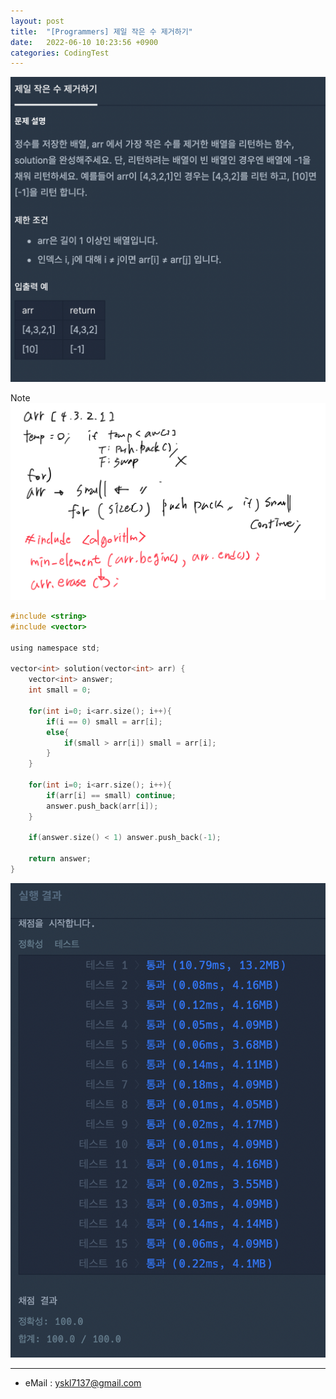 ```yaml
---
layout: post
title:  "[Programmers] 제일 작은 수 제거하기"
date:   2022-06-10 10:23:56 +0900
categories: CodingTest
---
```


![Scr2](/img/220610/220610_1Scr2.png)

Note <br>
![noteImg](/img/220610/220610_1.PNG)

~~~ c
#include <string>
#include <vector>

using namespace std;

vector<int> solution(vector<int> arr) {
    vector<int> answer;
    int small = 0;
    
    for(int i=0; i<arr.size(); i++){
        if(i == 0) small = arr[i];
        else{
            if(small > arr[i]) small = arr[i];
        }
    }
    
    for(int i=0; i<arr.size(); i++){
        if(arr[i] == small) continue;
        answer.push_back(arr[i]);
    }
    
    if(answer.size() < 1) answer.push_back(-1);
    
    return answer;
}
~~~

![Scr1](/img/220610/220610_1Scr1.png)

***
* eMail : <yskl7137@gmail.com>
